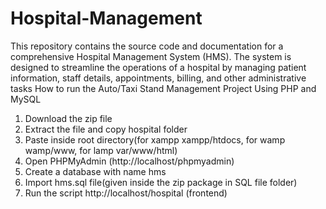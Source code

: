 # Hospital-Management
This repository contains the source code and documentation for a comprehensive Hospital Management System (HMS). 
The system is designed to streamline the operations of a hospital by managing patient information, staff details, appointments, billing, and other administrative tasks
How to run the Auto/Taxi Stand Management Project Using PHP and MySQL

1. Download the zip file
2. Extract the file and copy hospital folder
3. Paste inside root directory(for xampp xampp/htdocs, for wamp wamp/www, for lamp var/www/html)
4. Open PHPMyAdmin (http://localhost/phpmyadmin)
5. Create a database with name hms
6. Import hms.sql file(given inside the zip package in SQL file folder)
7. Run the script http://localhost/hospital (frontend)
